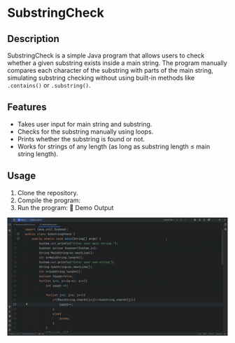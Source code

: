 # SubstringCheck

## Description
SubstringCheck is a simple Java program that allows users to check whether a given substring exists inside a main string. The program manually compares each character of the substring with parts of the main string, simulating substring checking without using built-in methods like `.contains()` or `.substring()`.

## Features
- Takes user input for main string and substring.
- Checks for the substring manually using loops.
- Prints whether the substring is found or not.
- Works for strings of any length (as long as substring length ≤ main string length).

## Usage
1. Clone the repository.
2. Compile the program:
3. Run the program:
🎥 Demo Output

![SubstringCheck Demo](SubstringCheck.gif)
